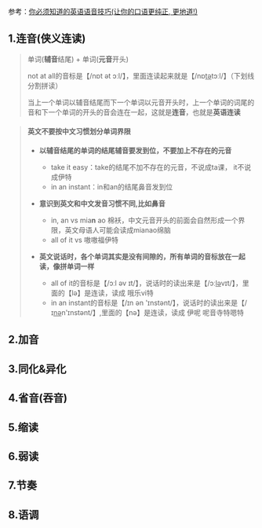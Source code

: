 

参考：[你必须知道的英语语音技巧(让你的口语更纯正, 更地道!)](https://www.bilibili.com/video/BV1SZ4y1K7Lr?p=1)



## 1.连音(侠义连读)

> 单词(**辅音**结尾)  +  单词(**元音**开头)
>
> not at all的音标是【/nɒt ət ɔːl/】，里面连读起来就是【/nɒ<u>tə</u>tɔːl/】（下划线分割拼读）
>
> 当上一个单词以辅音结尾而下一个单词以元音开头时，上一个单词的词尾的音和下一个单词的开头的音会连在一起，这就是**连音**，也就是**英语连读**



> #### 英文不要按中文习惯划分单词界限
>
> + **以辅音结尾的单词的结尾辅音要发到位，不要加上不存在的元音**
>   + take it easy：take的结尾不加不存在的元音，不说成ta课， it不说成伊特
>   + in an instant：in和an的结尾鼻音发到位
> + **意识到英文和中文发音习惯不同,比如鼻音**
>   + in, an vs mia**n** ao 棉袄，中文元音开头的前面会自然形成一个界限，英文母语人可能会读成mianao绵脑
>   + all of it vs 嗷嗷福伊特
>
> + **英文说话时，各个单词其实是没有间隙的，所有单词的音标放在一起读，像拼单词一样**
>   + all of it的音标是【/ɔːl əv ɪt/】，说话时的读出来是【/ɔː<u>lə</u>vɪt/】，里面的【lə】是连读，读成 哦乐vi特
>   + in an instant的音标是【/ɪn ən 'ɪnstənt/】，说话时的读出来是【/ɪ<u>nə</u>n'ɪnstənt/】,里面的【nə】是连读，读成 伊呢 呢音寺特嗯特







## 2.加音



## 3.同化&异化



## 4.省音(吞音)



## 5.缩读



## 6.弱读



## 7.节奏



## 8.语调
